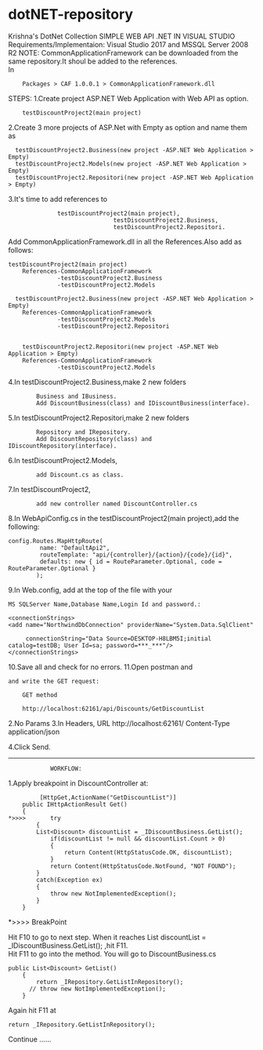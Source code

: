 # dotNET-repository
Krishna's DotNet Collection
SIMPLE WEB API .NET IN VISUAL STUDIO
Requirements/Implementaion: Visual Studio 2017 and MSSQL Server 2008 R2
    NOTE:   CommonApplicationFramework can be downloaded from the same repository.It shoul be added to the references.  
    		In 
		
		Packages > CAF 1.0.0.1 > CommonApplicationFramework.dll 


STEPS:
1.Create project ASP.NET Web Application with Web API as option.
	
	    testDiscountProject2(main project)
2.Create 3 more projects of ASP.Net with Empty as option and name them as
      
      testDiscountProject2.Business(new project -ASP.NET Web Application > Empty)
      testDiscountProject2.Models(new project -ASP.NET Web Application > Empty)
      testDiscountProject2.Repositori(new project -ASP.NET Web Application > Empty)
3.It's time to add references to  
				  
				  testDiscountProject2(main project),
                                  testDiscountProject2.Business,
                                  testDiscountProject2.Repositori.
   
   
   Add CommonApplicationFramework.dll in all the References.Also add as follows:
   
   
    testDiscountProject2(main project)
	    References-CommonApplicationFramework
				  -testDiscountProject2.Business
				  -testDiscountProject2.Models
          
      testDiscountProject2.Business(new project -ASP.NET Web Application > Empty)
		References-CommonApplicationFramework
				  -testDiscountProject2.Models
				  -testDiscountProject2.Repositori
          
          
        testDiscountProject2.Repositori(new project -ASP.NET Web Application > Empty)
		References-CommonApplicationFramework
				  -testDiscountProject2.Models  
4.In  testDiscountProject2.Business,make 2 new folders 
			
			Business and IBusiness.
			Add DiscountBusiness(class) and IDiscountBusiness(interface).          
5.In  testDiscountProject2.Repositori,make 2 new folders 

			Repository and IRepository.
			Add DiscountRepository(class) and IDiscountRepository(interface).
6.In  testDiscountProject2.Models,

			add Discount.cs as class.
7.In  testDiscountProject2,
			
			add new controller named DiscountController.cs
8.In  WebApiConfig.cs in the   testDiscountProject2(main project),add the following:

	config.Routes.MapHttpRoute(
             name: "DefaultApi2",
             routeTemplate: "api/{controller}/{action}/{code}/{id}",
             defaults: new { id = RouteParameter.Optional, code = RouteParameter.Optional }
            );
 9.In Web.config, add at the top of the file with your 
 
 	MS SQLServer Name,Database Name,Login Id and password.:
 
 	<connectionStrings>
   	<add name="NorthwindDbConnection" providerName="System.Data.SqlClient"

         connectionString="Data Source=DESKTOP-H8LBM5I;initial catalog=testDB; User Id=sa; password=***_***"/>
  	</connectionStrings>
  10.Save all and check for no errors.
  11.Open postman and
  
  	and write the GET request:
			
		GET method

		http://localhost:62161/api/Discounts/GetDiscountList

2.No Params
3.In Headers,
			URL             			 http://localhost:62161/
			Content-Type				 application/json
			
4.Click Send.
********************************************************************************************************************
				WORKFLOW:
				
1.Apply breakpoint in DiscountController at:
				

			 [HttpGet,ActionName("GetDiscountList")]
        public IHttpActionResult Get()
        {
	*>>>>       try
            {
            List<Discount> discountList = _IDiscountBusiness.GetList();
                if(discountList != null && discountList.Count > 0)
                {
                    return Content(HttpStatusCode.OK, discountList);
                }
                return Content(HttpStatusCode.NotFound, "NOT FOUND");
            }
            catch(Exception ex)
            {
                throw new NotImplementedException();
            }
        }

		
*>>>> BreakPoint

Hit F10 to go to next step.	
When it reaches List<Discount> discountList = _IDiscountBusiness.GetList(); ,hit F11.	
Hit F11 to go into the method.
You will go to DiscountBusiness.cs
 
 	public List<Discount> GetList()
        {
            return _IRepository.GetListInRepository();
          // throw new NotImplementedException();
        }
	
Again hit F11 at 	
	
	return _IRepository.GetListInRepository();
Continue ......	



          
          
          
          
      
